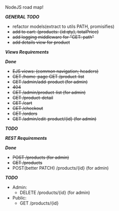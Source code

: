 NodeJS road map!

***GENERAL TODO***
- refactor models(extract to utils PATH, promisifies)
- <s>add to cart: {products: {id:qty}, totalPrice}</s>
- <s>add logging middleware for "GET: path"</s>
- <s>add details view for product</s>

***Views Requirements***

***Done***
- <s>EJS views: (common navigation; headers)</s>
- <s>GET /home-page GET /product-list</s>
- <s>GET /admin/add-product (for admin)</s>
- <s>404</s>
- <s>GET /admin/product-list (for admin)</s>
- <s>GET /product-detail</s>
- <s>GET /cart</s>
- <s>GET /checkout</s>
- <s>GET /orders</s>
- <s>GET /admin/edit-product/{id} (for admin)</s>

***TODO***

***REST Requirements***

***Done***
- <s>POST /products (for admin)</s>
- <s>GET /products</s>
- POST(better PATCH) /products/{id} (for admin)

***TODO***
- Admin:
  - DELETE /products/{id} (for admin)
- Public:
  - GET /products/{id}